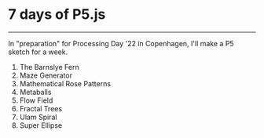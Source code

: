 # 7 days of P5.js

---

In "preparation" for Processing Day '22 in Copenhagen, I'll make a P5 sketch for a week.

1. The Barnslye Fern
2. Maze Generator
3. Mathematical Rose Patterns
4. Metaballs
5. Flow Field
6. Fractal Trees
7. Ulam Spiral
8. Super Ellipse
